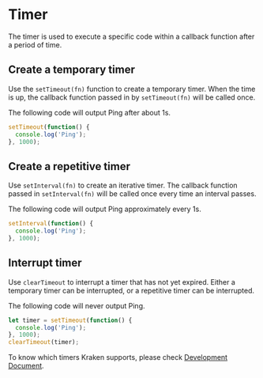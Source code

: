 # Timer

The timer is used to execute a specific code within a callback function after a period of time.

## Create a temporary timer

Use the `setTimeout(fn)` function to create a temporary timer. When the time is up, the callback function passed in by `setTimeout(fn)` will be called once.

The following code will output Ping after about 1s.

```javascript
setTimeout(function() {
  console.log('Ping');
}, 1000);
```

## Create a repetitive timer

Use `setInterval(fn)` to create an iterative timer. The callback function passed in `setInterval(fn)` will be called once every time an interval passes.

The following code will output Ping approximately every 1s.

```javascript
setInterval(function() {
  console.log('Ping');
}, 1000);
```

## Interrupt timer

Use `clearTimeout` to interrupt a timer that has not yet expired. Either a temporary timer can be interrupted, or a repetitive timer can be interrupted.

The following code will never output Ping.

```javascript
let timer = setTimeout(function() {
  console.log('Ping');
}, 1000);
clearTimeout(timer);
```

To know which timers Kraken supports, please check [Development Document](/en-US/api/host-environment/timers).
